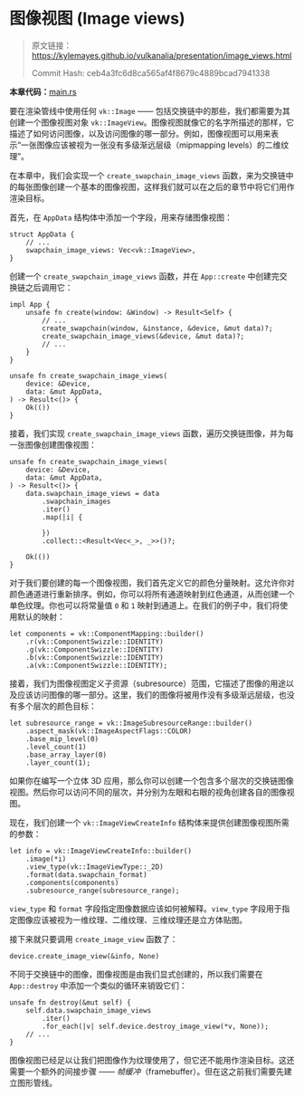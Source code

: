 # 图像视图 (Image views)

> 原文链接：<https://kylemayes.github.io/vulkanalia/presentation/image_views.html>
>
> Commit Hash: ceb4a3fc6d8ca565af4f8679c4889bcad7941338

**本章代码：**[main.rs](https://github.com/chuigda/Vulkan-Tutorial-Rust-CN/tree/master/src/07_image_views.rs)

要在渲染管线中使用任何 `vk::Image` —— 包括交换链中的那些，我们都需要为其创建一个图像视图对象 `vk::ImageView`。图像视图就像它的名字所描述的那样，它描述了如何访问图像，以及访问图像的哪一部分。例如，图像视图可以用来表示“一张图像应该被视为一张没有多级渐远层级（mipmapping levels）的二维纹理”。

在本章中，我们会实现一个 `create_swapchain_image_views` 函数，来为交换链中的每张图像创建一个基本的图像视图，这样我们就可以在之后的章节中将它们用作渲染目标。

首先，在 `AppData` 结构体中添加一个字段，用来存储图像视图：

```rust,noplaypen
struct AppData {
    // ...
    swapchain_image_views: Vec<vk::ImageView>,
}

```

创建一个 `create_swapchain_image_views` 函数，并在 `App::create` 中创建完交换链之后调用它：

```rust,noplaypen
impl App {
    unsafe fn create(window: &Window) -> Result<Self> {
        // ...
        create_swapchain(window, &instance, &device, &mut data)?;
        create_swapchain_image_views(&device, &mut data)?;
        // ...
    }
}

unsafe fn create_swapchain_image_views(
    device: &Device,
    data: &mut AppData,
) -> Result<()> {
    Ok(())
}
```

接着，我们实现 `create_swapchain_image_views` 函数，遍历交换链图像，并为每一张图像创建图像视图：

```rust,noplaypen
unsafe fn create_swapchain_image_views(
    device: &Device,
    data: &mut AppData,
) -> Result<()> {
    data.swapchain_image_views = data
        .swapchain_images
        .iter()
        .map(|i| {

        })
        .collect::<Result<Vec<_>, _>>()?;

    Ok(())
}
```

对于我们要创建的每一个图像视图，我们首先定义它的颜色分量映射。这允许你对颜色通道进行重新排序。例如，你可以将所有通道映射到红色通道，从而创建一个单色纹理。你也可以将常量值 `0` 和 `1` 映射到通道上。在我们的例子中，我们将使用默认的映射：

```rust,noplaypen
let components = vk::ComponentMapping::builder()
    .r(vk::ComponentSwizzle::IDENTITY)
    .g(vk::ComponentSwizzle::IDENTITY)
    .b(vk::ComponentSwizzle::IDENTITY)
    .a(vk::ComponentSwizzle::IDENTITY);
```

<!-- TODO subresource 这个翻译还有待考虑 -->
接着，我们为图像视图定义子资源（subresource）范围，它描述了图像的用途以及应该访问图像的哪一部分。这里，我们的图像将被用作没有多级渐远层级，也没有多个层次的颜色目标：

```rust,noplaypen
let subresource_range = vk::ImageSubresourceRange::builder()
    .aspect_mask(vk::ImageAspectFlags::COLOR)
    .base_mip_level(0)
    .level_count(1)
    .base_array_layer(0)
    .layer_count(1);
```

如果你在编写一个立体 3D 应用，那么你可以创建一个包含多个层次的交换链图像视图。然后你可以访问不同的层次，并分别为左眼和右眼的视角创建各自的图像视图。

现在，我们创建一个 `vk::ImageViewCreateInfo` 结构体来提供创建图像视图所需的参数：

```rust,noplaypen
let info = vk::ImageViewCreateInfo::builder()
    .image(*i)
    .view_type(vk::ImageViewType::_2D)
    .format(data.swapchain_format)
    .components(components)
    .subresource_range(subresource_range);
```

`view_type` 和 `format` 字段指定图像数据应该如何被解释。`view_type` 字段用于指定图像应该被视为一维纹理、二维纹理、三维纹理还是立方体贴图。

接下来就只要调用 `create_image_view` 函数了：

```rust,noplaypen
device.create_image_view(&info, None)
```

不同于交换链中的图像，图像视图是由我们显式创建的，所以我们需要在 `App::destroy` 中添加一个类似的循环来销毁它们：

```rust,noplaypen
unsafe fn destroy(&mut self) {
    self.data.swapchain_image_views
        .iter()
        .for_each(|v| self.device.destroy_image_view(*v, None));
    // ...
}
```

图像视图已经足以让我们把图像作为纹理使用了，但它还不能用作渲染目标。这还需要一个额外的间接步骤 —— *帧缓冲*（framebuffer）。但在这之前我们需要先建立图形管线。
